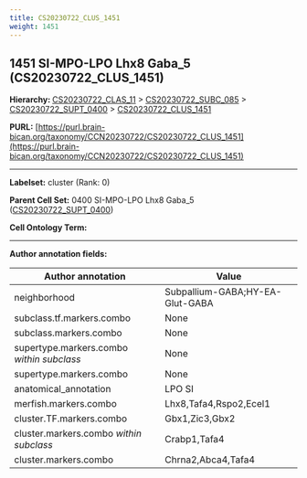 ```yaml
---
title: CS20230722_CLUS_1451
weight: 1451
---
```

## 1451 SI-MPO-LPO Lhx8 Gaba_5 (CS20230722_CLUS_1451)
<b>Hierarchy: </b>
[CS20230722_CLAS_11](../CS20230722_CLAS_11) >
[CS20230722_SUBC_085](../CS20230722_SUBC_085) >
[CS20230722_SUPT_0400](../CS20230722_SUPT_0400) >
[CS20230722_CLUS_1451](../CS20230722_CLUS_1451)

**PURL:** [https://purl.brain-bican.org/taxonomy/CCN20230722/CS20230722_CLUS_1451](https://purl.brain-bican.org/taxonomy/CCN20230722/CS20230722_CLUS_1451)

---


**Labelset:** cluster (Rank: 0)

**Parent Cell Set:** 0400 SI-MPO-LPO Lhx8 Gaba_5 ([CS20230722_SUPT_0400](../CS20230722_SUPT_0400))



**Cell Ontology Term:** 

[MARKER GENES.]: #


---

[TRANSFERRED ANNOTATIONS.]: #


[AUTHOR ANNOTATION FIELDS.]: #


**Author annotation fields:**

| Author annotation | Value |
|-------------------|-------|
|neighborhood|Subpallium-GABA;HY-EA-Glut-GABA|
|subclass.tf.markers.combo|None|
|subclass.markers.combo|None|
|supertype.markers.combo _within subclass_|None|
|supertype.markers.combo|None|
|anatomical_annotation|LPO SI|
|merfish.markers.combo|Lhx8,Tafa4,Rspo2,Ecel1|
|cluster.TF.markers.combo|Gbx1,Zic3,Gbx2|
|cluster.markers.combo _within subclass_|Crabp1,Tafa4|
|cluster.markers.combo|Chrna2,Abca4,Tafa4|
